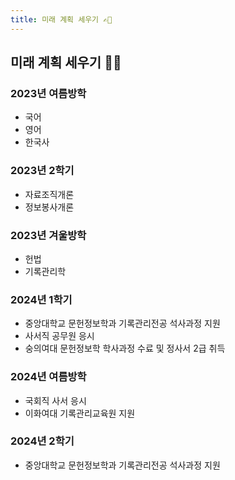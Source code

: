 ```yaml
---
title: 미래 계획 세우기 ✍🏻
---
```


## 미래 계획 세우기 ✍🏻
### 2023년 여름방학
- 국어
- 영어
- 한국사
### 2023년 2학기
- 자료조직개론
- 정보봉사개론
### 2023년 겨울방학
- 헌법
- 기록관리학
### 2024년 1학기
- 중앙대학교 문헌정보학과 기록관리전공 석사과정 지원
- 사서직 공무원 응시
- 숭의여대 문헌정보학 학사과정 수료 및 정사서 2급 취득
### 2024년 여름방학
- 국회직 사서 응시
- 이화여대 기록관리교육원 지원
###  2024년 2학기
- 중앙대학교 문헌정보학과 기록관리전공 석사과정 지원

